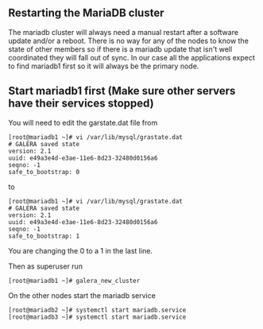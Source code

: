 ## Restarting the MariaDB cluster

The mariadb cluster will always need a manual restart after a software update
and/or a reboot. There is no way for any of the nodes to know the state of other
members so if there is a mariadb update that isn't well coordinated they will
fall out of sync. In our case all the applications expect to find mariadb1 first
so it will always be the primary node.

## Start mariadb1 first (Make sure other servers have their services stopped)

You will need to edit the garstate.dat file from 

```
[root@mariadb1 ~]# vi /var/lib/mysql/grastate.dat
# GALERA saved state
version: 2.1
uuid: e49a3e4d-e3ae-11e6-8d23-32480d0156a6
seqno: -1
safe_to_bootstrap: 0
```
to

```
[root@mariadb1 ~]# vi /var/lib/mysql/grastate.dat
# GALERA saved state
version: 2.1
uuid: e49a3e4d-e3ae-11e6-8d23-32480d0156a6
seqno: -1
safe_to_bootstrap: 1
```
You are changing the 0 to a 1 in the last line.

Then as superuser run

```
[root@mariadb1 ~]# galera_new_cluster
```

On the other nodes start the mariadb service

```
[root@mariadb2 ~]# systemctl start mariadb.service
[root@mariadb3 ~]# systemctl start mariadb.service
```
